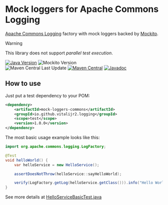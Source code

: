 # Mock loggers for Apache Commons Logging

[Apache Commons Logging][commons-logging] factory with mock loggers backed by [Mockito][].

> [!WARNING]
> This library does not support _parallel test execution_.

[![Java Version][java-version]][jdk-download]
![Mockito Version][mockito-version]  
![Maven Central Last Update][maven-central-last-update]
[![Maven Central][maven-central]][maven-central-link]
[![Javadoc][javadoc]][javadoc-link]

## How to use

Just put a test dependency to your POM:
```xml
<dependency>
    <artifactId>mock-loggers-commons</artifactId>
    <groupId>io.github.vitalijr2.logging</groupId>
    <scope>test</scope>
    <version>1.0.0</version>
</dependency>
```

The most basic usage example looks like this:

```java
import org.apache.commons.logging.LogFactory;

@Test
void helloWorld() {
    var helloService = new HelloService();

    assertDoesNotThrow(helloService::sayHelloWorld);

    verify(LogFactory.getLog(helloService.getClass())).info("Hello World!");
}
```
See more details at [HelloServiceBasicTest.java](src/it/hello-commons-logging-world/src/test/java/example/hello/HelloServiceBasicTest.java)

[commons-logging]: https://commons.apache.org/proper/commons-logging/

[Mockito]: https://site.mockito.org

[java-version]: https://img.shields.io/static/v1?label=Java&message=11&color=blue&logoColor=E23D28

[jdk-download]: https://www.oracle.com/java/technologies/downloads/#java11

[mockito-version]: https://img.shields.io/static/v1?label=Mockito&message=5.14.2&color=blue&logoColor=E23D28

[maven-central-last-update]: https://img.shields.io/maven-central/last-update/io.github.vitalijr2.logging/mock-loggers-commons

[maven-central]: https://img.shields.io/maven-central/v/io.github.vitalijr2.logging/mock-loggers-commons

[maven-central-link]: https://central.sonatype.com/artifact/io.github.vitalijr2.logging/mock-loggers-commons?smo=true

[javadoc]: https://javadoc.io/badge2/io.github.vitalijr2.logging/mock-loggers-commons/javadoc.svg

[javadoc-link]: https://javadoc.io/doc/io.github.vitalijr2.logging/mock-loggers-commons

[junit-extension]: ../core/
